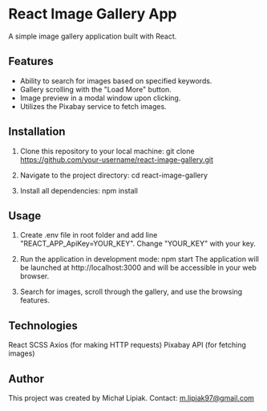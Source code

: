 # React Image Gallery App

A simple image gallery application built with React.

## Features

- Ability to search for images based on specified keywords.
- Gallery scrolling with the "Load More" button.
- Image preview in a modal window upon clicking.
- Utilizes the Pixabay service to fetch images.

## Installation

1. Clone this repository to your local machine: git clone
   https://github.com/your-username/react-image-gallery.git

2. Navigate to the project directory: cd react-image-gallery

3. Install all dependencies: npm install

## Usage

1. Create .env file in root folder and add line "REACT_APP_ApiKey=YOUR_KEY".
   Change "YOUR_KEY" with your key.

2. Run the application in development mode: npm start The application will be
   launched at http://localhost:3000 and will be accessible in your web browser.

3. Search for images, scroll through the gallery, and use the browsing features.

## Technologies

React SCSS Axios (for making HTTP requests) Pixabay API (for fetching images)

## Author

This project was created by Michał Lipiak. Contact: m.lipiak97@gmail.com
